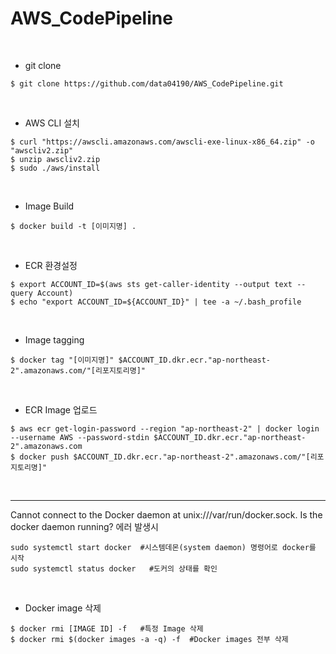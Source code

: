 # AWS_CodePipeline

<br>

- git clone
```shell
$ git clone https://github.com/data04190/AWS_CodePipeline.git
```
<br>

- AWS CLI 설치

```shell
$ curl "https://awscli.amazonaws.com/awscli-exe-linux-x86_64.zip" -o "awscliv2.zip"
$ unzip awscliv2.zip
$ sudo ./aws/install
```
<br>

- Image Build
```shell
$ docker build -t [이미지명] .
```
<br>

- ECR 환경설정
```shell
$ export ACCOUNT_ID=$(aws sts get-caller-identity --output text --query Account)
$ echo "export ACCOUNT_ID=${ACCOUNT_ID}" | tee -a ~/.bash_profile
```
<br>

- Image tagging
```shell
$ docker tag "[이미지명]" $ACCOUNT_ID.dkr.ecr."ap-northeast-2".amazonaws.com/"[리포지토리명]"
```
<br>

- ECR Image 업로드
```shell
$ aws ecr get-login-password --region "ap-northeast-2" | docker login --username AWS --password-stdin $ACCOUNT_ID.dkr.ecr."ap-northeast-2".amazonaws.com
$ docker push $ACCOUNT_ID.dkr.ecr."ap-northeast-2".amazonaws.com/"[리포지토리명]"
```

<Br><hr>

Cannot connect to the Docker daemon at unix:///var/run/docker.sock. Is the docker daemon running? 에러 발생시

```shell
sudo systemctl start docker  #시스템데몬(system daemon) 명령어로 docker를 시작
sudo systemctl status docker   #도커의 상태를 확인  
```
<br>
  
- Docker image 삭제
```shell
$ docker rmi [IMAGE ID] -f   #특정 Image 삭제
$ docker rmi $(docker images -a -q) -f  #Docker images 전부 삭제
```









